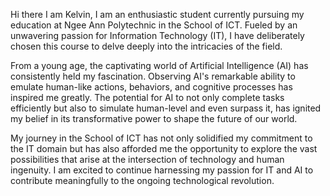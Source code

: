 Hi there I am Kelvin, I am an enthusiastic student currently pursuing my education at Ngee Ann Polytechnic in the School of ICT. Fueled by an unwavering passion for Information Technology (IT), I have deliberately chosen this course to delve deeply into the intricacies of the field.

From a young age, the captivating world of Artificial Intelligence (AI) has consistently held my fascination. Observing AI's remarkable ability to emulate human-like actions, behaviors, and cognitive processes has inspired me greatly. The potential for AI to not only complete tasks efficiently but also to simulate human-level and even surpass it, has ignited my belief in its transformative power to shape the future of our world.

My journey in the School of ICT has not only solidified my commitment to the IT domain but has also afforded me the opportunity to explore the vast possibilities that arise at the intersection of technology and human ingenuity. I am excited to continue harnessing my passion for IT and AI to contribute meaningfully to the ongoing technological revolution.
